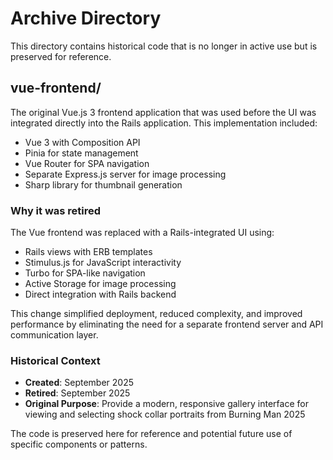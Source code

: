 # Archive Directory

This directory contains historical code that is no longer in active use but is preserved for reference.

## vue-frontend/

The original Vue.js 3 frontend application that was used before the UI was integrated directly into the Rails application. This implementation included:

- Vue 3 with Composition API
- Pinia for state management
- Vue Router for SPA navigation
- Separate Express.js server for image processing
- Sharp library for thumbnail generation

### Why it was retired

The Vue frontend was replaced with a Rails-integrated UI using:
- Rails views with ERB templates
- Stimulus.js for JavaScript interactivity
- Turbo for SPA-like navigation
- Active Storage for image processing
- Direct integration with Rails backend

This change simplified deployment, reduced complexity, and improved performance by eliminating the need for a separate frontend server and API communication layer.

### Historical Context

- **Created**: September 2025
- **Retired**: September 2025
- **Original Purpose**: Provide a modern, responsive gallery interface for viewing and selecting shock collar portraits from Burning Man 2025

The code is preserved here for reference and potential future use of specific components or patterns.